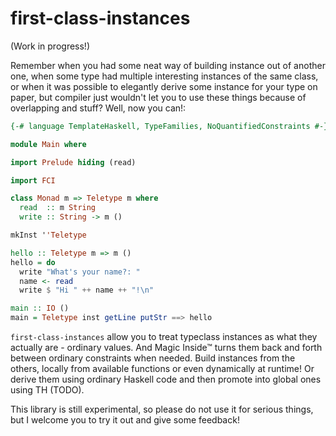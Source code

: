 # first-class-instances

(Work in progress!)

Remember when you had some neat way of building instance out of another one,
when some type had multiple interesting instances of the same class, or when it
was possible to elegantly derive some instance for your type on paper, but
compiler just wouldn't let you to use these things because of overlapping and stuff?
Well, now you can!:

```hs
{-# language TemplateHaskell, TypeFamilies, NoQuantifiedConstraints #-}

module Main where

import Prelude hiding (read)

import FCI

class Monad m => Teletype m where
  read  :: m String
  write :: String -> m ()

mkInst ''Teletype

hello :: Teletype m => m ()
hello = do
  write "What's your name?: "
  name <- read
  write $ "Hi " ++ name ++ "!\n"

main :: IO ()
main = Teletype inst getLine putStr ==> hello
```

`first-class-instances` allow you to treat typeclass instances as what they
actually are - ordinary values. And Magic Inside™ turns them back and forth
between ordinary constraints when needed. Build instances from the others,
locally from available functions or even dynamically at runtime! Or derive them
using ordinary Haskell code and then promote into global ones using TH (TODO).

This library is still experimental, so please do not use it for serious things,
but I welcome you to try it out and give some feedback!

